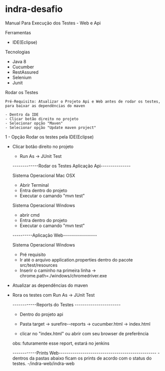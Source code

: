 # indra-desafio

Manual Para Execução dos Testes - Web e Api


Ferramentas

- IDE(Eclipse)

Tecnologias 

- Java 8
- Cucumber
- RestAssured
- Selenium
- Junit

Rodar os Testes

	Pré-Requisito: Atualizar o Projeto Api e Web antes de rodar os testes, para baixar as dependências do maven
	
	- Dentro da IDE
	- Clicar botão direito no projeto
	- Selecionar opção "Maven"
	- Selecionar opção "Update maven project"
	
1 - Opção Rodar os testes pela IDE(Eclipse)

  - Clicar botão direito no projeto
	- Run As  -> JUnit Test
	
	-------------Rodar os Testes Aplicação Api--------------- 
	
	Sistema Operacional Mac OSX
	- Abrir Terminal
	- Entra dentro do projeto
	- Executar o camando "mvn test"
	
	Sistema Operacional Windows
	- abrir cmd 
	- Entra dentro do projeto
	- Executar o camando "mvn test"
	
	----------Aplicação Web----------------- 
		
	Sistema Operacional Windows
	- Pré requisito
	- Ir até o arquivo application.properties dentro do pacote src/test/resources 
	- Inserir o caminho na primeira linha -> chrome.path=./windows/chromedriver.exe
  - Atualizar as dependências do maven
  - Rora os testes com Run As  -> JUnit Test
	
	------------Reports do Testes -----------------------
	
	- Dentro do projeto api
	- Pasta target -> surefire--reports -> cucumber.html -> index.html
	
	- clicar no "index.html" ou abrir com seu browser de preferência
	
	obs: futuramente esse report, estará no jenkins
	
	
	------------Prints Web-------------------------------------------------
	-dentros da pastas abaixo ficam os prints de acordo com o status do testes. 
	-/indra-web/indra-web
  
